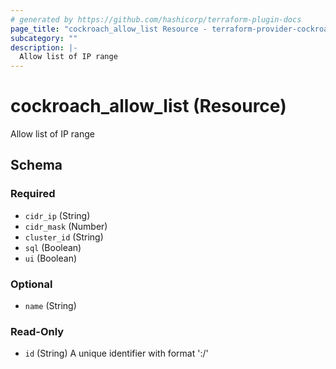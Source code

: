 ```yaml
---
# generated by https://github.com/hashicorp/terraform-plugin-docs
page_title: "cockroach_allow_list Resource - terraform-provider-cockroach"
subcategory: ""
description: |-
  Allow list of IP range
---
```


# cockroach_allow_list (Resource)

Allow list of IP range



<!-- schema generated by tfplugindocs -->
## Schema

### Required

- `cidr_ip` (String)
- `cidr_mask` (Number)
- `cluster_id` (String)
- `sql` (Boolean)
- `ui` (Boolean)

### Optional

- `name` (String)

### Read-Only

- `id` (String) A unique identifier with format '<cluster ID>:<CIDR IP>/<CIDR mask>'


